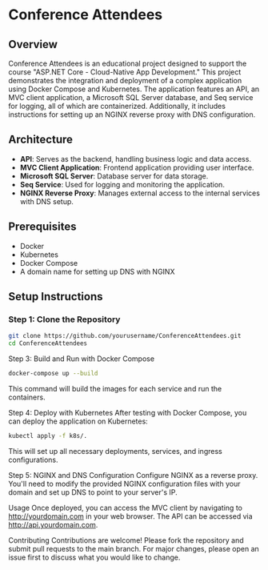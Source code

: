 # Conference Attendees

## Overview

Conference Attendees is an educational project designed to support the course "ASP.NET Core - Cloud-Native App Development." This project demonstrates the integration and deployment of a complex application using Docker Compose and Kubernetes. The application features an API, an MVC client application, a Microsoft SQL Server database, and Seq service for logging, all of which are containerized. Additionally, it includes instructions for setting up an NGINX reverse proxy with DNS configuration.

## Architecture

- **API**: Serves as the backend, handling business logic and data access.
- **MVC Client Application**: Frontend application providing user interface.
- **Microsoft SQL Server**: Database server for data storage.
- **Seq Service**: Used for logging and monitoring the application.
- **NGINX Reverse Proxy**: Manages external access to the internal services with DNS setup.

## Prerequisites

- Docker
- Kubernetes
- Docker Compose
- A domain name for setting up DNS with NGINX

## Setup Instructions

### Step 1: Clone the Repository

```bash
git clone https://github.com/yourusername/ConferenceAttendees.git
cd ConferenceAttendees
```
Step 3: Build and Run with Docker Compose
```bash
docker-compose up --build
```
This command will build the images for each service and run the containers.

Step 4: Deploy with Kubernetes
After testing with Docker Compose, you can deploy the application on Kubernetes:

```bash
kubectl apply -f k8s/.
```
This will set up all necessary deployments, services, and ingress configurations.

Step 5: NGINX and DNS Configuration
Configure NGINX as a reverse proxy. You'll need to modify the provided NGINX configuration files with your domain and set up DNS to point to your server's IP.

Usage
Once deployed, you can access the MVC client by navigating to http://yourdomain.com in your web browser. The API can be accessed via http://api.yourdomain.com.

Contributing
Contributions are welcome! Please fork the repository and submit pull requests to the main branch. For major changes, please open an issue first to discuss what you would like to change.
